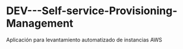 # DEV---Self-service-Provisioning-Management
Aplicación para levantamiento automatizado de instancias AWS
